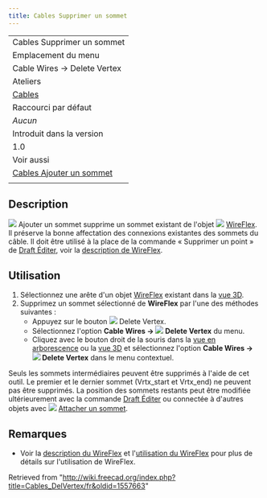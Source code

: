 ```yaml
---
title: Cables Supprimer un sommet
---
```

|  |
| --- |
| Cables Supprimer un sommet |
| Emplacement du menu |
| Cable Wires → Delete Vertex |
| Ateliers |
| [Cables](/Cables_Workbench/fr "Cables Workbench/fr") |
| Raccourci par défaut |
| *Aucun* |
| Introduit dans la version |
| 1.0 |
| Voir aussi |
| [Cables Ajouter un sommet](/Cables_AddVertex/fr "Cables AddVertex/fr") |
|  |

## Description

![](/images/Cables_DelVertex.svg) Ajouter un sommet supprime un sommet existant de l'objet ![](/images/Cables_WireFlex.svg) [WireFlex](/Cables_WireFlex/fr "Cables WireFlex/fr"). Il préserve la bonne affectation des connexions existantes des sommets du câble. Il doit être utilisé à la place de la commande « Supprimer un point » de [Draft Éditer](/Draft_Edit/fr "Draft Edit/fr"), voir la [description de WireFlex](/Cables_WireFlex/fr#Description "Cables WireFlex/fr").

## Utilisation

1. Sélectionnez une arête d'un objet [WireFlex](/Cables_WireFlex/fr "Cables WireFlex/fr") existant dans la [vue 3D](/3D_view/fr "3D view/fr").
2. Supprimez un sommet sélectionné de **WireFlex** par l'une des méthodes suivantes :
   * Appuyez sur le bouton ![](/images/Cables_DelVertex.svg) Delete Vertex.
   * Sélectionnez l'option **Cable Wires → ![](/images/Cables_DelVertex.svg) Delete Vertex** du menu.
   * Cliquez avec le bouton droit de la souris dans la [vue en arborescence](/Tree_view/fr "Tree view/fr") ou la [vue 3D](/3D_view/fr "3D view/fr") et sélectionnez l'option **Cable Wires → ![](/images/Cables_DelVertex.svg) Delete Vertex** dans le menu contextuel.

Seuls les sommets intermédiaires peuvent être supprimés à l'aide de cet outil. Le premier et le dernier sommet (Vrtx\_start et Vrtx\_end) ne peuvent pas être supprimés. La position des sommets restants peut être modifiée ultérieurement avec la commande [Draft Éditer](/Draft_Edit/fr "Draft Edit/fr") ou connectée à d'autres objets avec ![](/images/Cables_AttachVertex.svg) [Attacher un sommet](/Cables_AttachVertex/fr "Cables AttachVertex/fr").

## Remarques

* Voir la [description du WireFlex](/Cables_WireFlex/fr#Description "Cables WireFlex/fr") et l'[utilisation du WireFlex](/Cables_WireFlex/fr#Utilisation "Cables WireFlex/fr") pour plus de détails sur l'utilisation de WireFlex.

Retrieved from "<http://wiki.freecad.org/index.php?title=Cables_DelVertex/fr&oldid=1557663>"